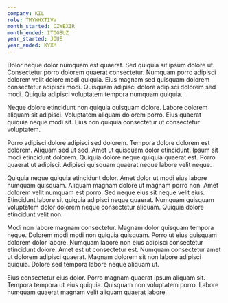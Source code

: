 ```yaml
---
company: KIL
role: TMYWHXTIVV
month_started: CZWBXIR
month_ended: ITOGBUZ
year_started: JQUE
year_ended: KYXM
---
```


Dolor neque dolor numquam est quaerat. Sed quiquia sit ipsum dolore ut. Consectetur porro dolorem quaerat consectetur. Numquam porro adipisci dolorem velit dolore modi quiquia. Eius magnam sed quisquam dolorem consectetur adipisci modi. Quisquam adipisci dolore adipisci dolorem sed modi. Quiquia adipisci voluptatem tempora numquam quiquia.

Neque dolore etincidunt non quiquia quisquam dolore. Labore dolorem aliquam sit adipisci. Voluptatem aliquam dolorem porro. Eius quaerat quiquia neque modi sit. Eius non quiquia consectetur ut consectetur voluptatem.

Porro adipisci dolore adipisci sed dolorem. Tempora dolore dolorem est dolorem. Aliquam sed ut sed. Amet ut quisquam dolor etincidunt. Ipsum sit modi etincidunt dolorem. Quiquia dolore neque quiquia quaerat est. Porro quaerat ut adipisci. Adipisci quisquam quaerat neque labore velit neque.

Quiquia neque quiquia etincidunt dolor. Amet dolor ut modi eius labore numquam quisquam. Aliquam magnam dolore ut magnam porro non. Amet dolorem velit numquam est porro. Sed neque eius sit neque velit eius. Etincidunt labore sit quiquia adipisci neque quaerat. Numquam quisquam voluptatem dolor dolorem neque consectetur aliquam. Quiquia dolore etincidunt velit non.

Modi non labore magnam consectetur. Magnam dolor quisquam tempora neque. Dolorem modi modi non quiquia quisquam. Porro ut eius quisquam dolorem dolor labore. Numquam labore non eius adipisci consectetur etincidunt dolore. Amet est ut consectetur est. Numquam consectetur amet ut dolorem adipisci quaerat. Magnam dolorem sit non labore adipisci quiquia. Dolore sed tempora labore neque aliquam ut.

Eius consectetur eius dolor. Porro magnam quaerat ipsum aliquam sit. Tempora tempora ut eius quiquia. Quisquam non voluptatem porro. Labore numquam quaerat magnam velit aliquam quaerat labore.
    